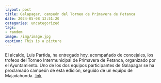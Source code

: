 ```yaml
---
layout: post
title: Galapagar, campeón del Torneo de Primavera de Petanca
date: 2024-05-08 12:51:20
categories: uncategorized
tags:
- random
image: /img/image.jpg
caption: This is a picture
---
```

El alcalde, Luis Partida, ha entregado hoy, acompañado de concejales, los trofeos del Torneo Intermunicipal de Primavera de Petanca, organizado por el Ayuntamiento. Uno de los dos equipos participantes de Galapagar se ha proclamado campeón de esta edición, seguido de un equipo de Majadahonda.   [link](https://www.ayto-villacanada.es/noticias/galapagar-campeon-del-torneo-de-primavera-de-petanca/)
